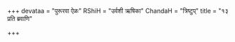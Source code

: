 +++
devataa = "पुरूरवा ऐळः"
RShiH = "उर्वशी ऋषिका"
ChandaH = "त्रिष्टुप्"
title = "१३ प्रति ब्रवाणि"

+++
